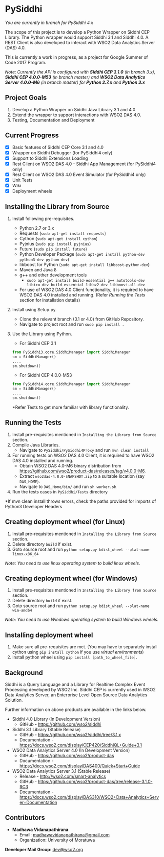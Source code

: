 # PySiddhi

*You are currently in branch for PySiddhi 4.x*

The scope of this project is to develop a Python Wrapper on Siddhi CEP Library. The Python wrapper would support Siddhi 3.1 and Siddhi 4.0. A REST Client is also developed to interact with WSO2 Data Analytics Server (DAS) 4.0.

This is currently a work in progress, as a project for Google Summer of Code 2017 Program.

*Note: Currently the API is configured with __Siddhi CEP 3.1.0__ (in branch 3.x), __Siddhi CEP 4.0.0-M53__ (in branch master) and __WSO2 Data Analytics Server 4.0.0-M6__ (in branch master) for __Python 2.7.x__ and __Python 3.x__*

Project Goals
-----
1) Develop a Python Wrapper on Siddhi Java Library 3.1 and 4.0.
2) Extend the wrapper to support interactions with WSO2 DAS 4.0.
3) Testing, Documentation and Deployment

Current Progress
-----
- [x] Basic features of Siddhi CEP Core 3.1 and 4.0
- [x] Wrapper on Siddhi Debugger (for PySiddhi4 only)
- [x] Support to Siddhi Extensions Loading
- [x] Rest Client on WSO2 DAS 4.0 - Siddhi App Management (for PySiddhi4 only)
- [x] Rest Client on WSO2 DAS 4.0 Event Simulator (for PySiddhi4 only)
- [x] Unit Tests
- [x] Wiki
- [x] Deployment wheels

Installing the Library from Source
-----
1. Install following pre-requisites.
    - Python 2.7 or 3.x
    - Requests (`sudo apt-get install requests`)
    - Cython (`sudo apt-get install cython`)
    - Pyjnius (`sudo pip install pyjnius`)
    - Future (`sudo pip install future`)
    - Python Developer Package (`sudo apt-get install python-dev python3-dev python-dev`)
    - libboost for Python (`sudo apt-get install libboost-python-dev`)
    - Maven and Java 8
    - g++ and other development tools 
      - `sudo apt-get install build-essential g++ autotools-dev libicu-dev build-essential libbz2-dev libboost-all-dev`
    - For use of WSO2 DAS 4.0 Client functionality, it is required to have WSO2 DAS 4.0 installed and running.
    (Refer _Running the Tests_ section for installation details)
2. Install using Setup.py.
    - Clone the relevant branch (3.1 or 4.0) from GitHub Repository.
    - Navigate to project root and run `sudo pip install .`

3. Use the Library using Python.
    - For Siddhi CEP 3.1
    ```python
    from PySiddhi3.core.SiddhiManager import SiddhiManager
    sm = SiddhiManager()
    ....
    sm.shutdown()
    ```

    - For Siddhi CEP 4.0.0-M53
    ```python
    from PySiddhi4.core.SiddhiManager import SiddhiManager
    sm = SiddhiManager()
    ....
    sm.shutdown()
    ```
    *Refer Tests to get more familiar with library functionality.

Running the Tests
-----
1. Install pre-requisites mentioned in `Installing the Library from Source` section.
2. Compile Java Libraries.
    - Navigate to `PySiddhi/PySiddhi4Proxy` and run `mvn clean install`
3. For running tests on WSO2 DAS 4.0 Client, it is required to have WSO2 DAS 4.0 installed and running. 
    - Obtain WSO2 DAS 4.0-M6 binary distribution from https://github.com/wso2/product-das/releases/tag/v4.0.0-M6.
    - Extract `wso2das-4.0.0-SNAPSHOT.zip` to a suitable location (say `DAS_HOME`).
    - Navigate to `DAS_Home/bin/` and run `sh worker.sh`.
4. Run the tests cases in `PySiddhi/Tests` directory

*If mvn clean install throws errors, check the paths provided for imports of Python3 Developer Headers

Creating deployment wheel (for Linux)
-----
1. Install pre-requisites mentioned in `Installing the Library from Source` section.
2. Delete directory `build` if exist. 
3. Goto source root and run `python setup.py bdist_wheel --plat-name linux-x86_64`

_Note: You need to use linux operating system to build linux wheels._

Creating deployment wheel (for Windows)
-----
1. Install pre-requisites mentioned in `Installing the Library from Source` section.
2. Delete directory `build` if exist. 
3. Goto source root and run `python setup.py bdist_wheel --plat-name win-amd64`

_Note: You need to use Windows operating system to build Windows wheels._

Installing deployment wheel 
-----
1. Make sure all pre-requisites are met. 
(You may have to separately install cython using `pip install cython` if you use _virtual environments_)
2. Install python wheel using `pip install [path_to_wheel_file]`.

Background
-----
Siddhi is a Query Language and a Library for Realtime Complex Event Processing developed by WSO2 Inc. Siddhi CEP is currently used in WSO2 Data Analytics Server, an Enterprise Level Open Source Data Analytics Solution.

Further information on above products are available in the links below.

- Siddhi 4.0 Library (In Development Version)
    - GitHub - https://github.com/wso2/siddhi
- Siddhi 3.1 Library (Stable Release)
    - GitHub - https://github.com/wso2/siddhi/tree/3.1.x
    - Documentation - https://docs.wso2.com/display/CEP420/SiddhiQL+Guide+3.1
- WSO2 Data Analytics Server 4.0 (In Development Version)
    - GitHub - https://github.com/wso2/product-das
    - Documentation - https://docs.wso2.com/display/DAS400/Quick+Start+Guide
- WSO2 Data Analytics Server 3.1 (Stable Release)
    - Release - http://wso2.com/smart-analytics
    - GitHub - https://github.com/wso2/product-das/tree/release-3.1.0-RC3
    - Documentation - https://docs.wso2.com/display/DAS310/WSO2+Data+Analytics+Server+Documentation

Contributors
-----
* __Madhawa Vidanapathirana__
   - Email: madhawavidanapathirana@gmail.com
   - Organization: University of Moratuwa

__Developer Mail Group__: dev@wso2.org

